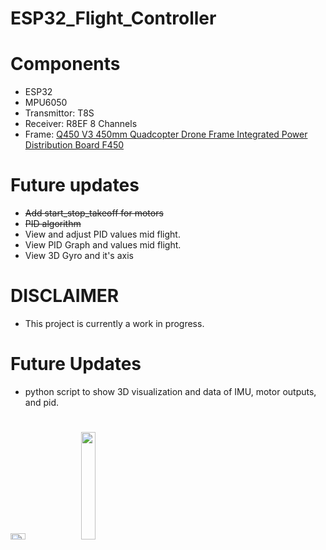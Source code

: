 # ESP32_Flight_Controller
# Components 
- ESP32
- MPU6050
- Transmittor: T8S  
- Receiver: R8EF 8 Channels
- Frame: [Q450 V3 450mm Quadcopter Drone Frame Integrated Power Distribution Board F450](https://www.amazon.com/usmile-Quadcopter-Frame-Integrated-Wiring/dp/B016OBSW08)
# Future updates
- <del> Add start_stop_takeoff for motors </del>
- <del> PID algorithm </dev>
- View and adjust PID values mid flight.
- View PID Graph and values mid flight.
- View 3D Gyro and it's axis
# DISCLAIMER 
- This project is currently a work in progress.
# Future Updates
- python script to show 3D visualization and data of IMU, motor outputs, and pid.  
# 
<img src=  "https://github.com/Laetelus/ESP32_Flight_Controller/assets/72906227/80ea4064-7f5c-426a-9e82-e1a9760ad846"  width=21.6% height=5%>
<img src= "https://github.com/Laetelus/ESP32_Flight_Controller/assets/72906227/0b84ead8-596e-40bb-bb9c-a57a8f15d6fc" width=21.6% height=21%>




